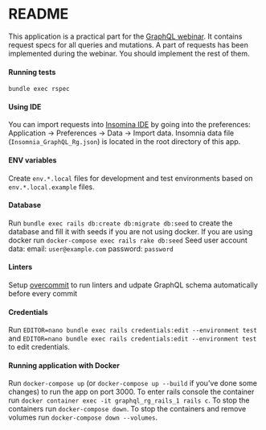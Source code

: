 # README

This application is a practical part for the [GraphQL webinar](https://rubygarage.github.io/slides/graphql#/). It contains request specs for all queries and mutations. A part of requests has been implemented during the webinar. You should implement the rest of them.

#### Running tests
`bundle exec rspec`

#### Using IDE
You can import requests into [Insomina IDE](https://insomnia.rest/graphql/) by going into the preferences:
Application -> Preferences -> Data -> Import data.
Insomnia data file (`Insomnia_GraphQL_Rg.json`) is located in the root directory of this app.

#### ENV variables

Create `env.*.local` files for development and test environments based on `env.*.local.example` files.

#### Database

Run `bundle exec rails db:create db:migrate db:seed` to create the database and fill it with seeds if you are not using docker.
If you are using docker run `docker-compose exec rails rake db:seed`
Seed user account data:
email: `user@example.com`
password: `password`

#### Linters

Setup [overcommit](https://github.com/sds/overcommit) to run linters and udpate GraphQL schema automatically before every commit

#### Credentials

Run `EDITOR=nano bundle exec rails credentials:edit --environment test` and `EDITOR=nano bundle exec rails credentials:edit --environment test`
to edit credentials.

#### Running application with Docker

Run `docker-compose up` (or `docker-compose up --build` if you've done some changes) to run the app on port 3000.
To enter rails console the container run `docker container exec -it graphql_rg_rails_1 rails c`.
To stop the containers run `docker-compose down`.
To stop the containers and remove volumes run `docker-compose down --volumes`.
